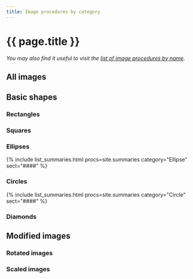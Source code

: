 ```yaml
---
title: Image procedures by category
---
```

# {{ page.title }}

_You may also find it useful to visit the [list of image procedures by name](../categories/image)._

## All images

## Basic shapes

### Rectangles

### Squares

### Ellipses

{% include list_summaries.html procs=site.summaries category="Ellipse" sect="####" %}

### Circles

{% include list_summaries.html procs=site.summaries category="Circle" sect="####" %}

### Diamonds

## Modified images

### Rotated images

### Scaled images

### 
